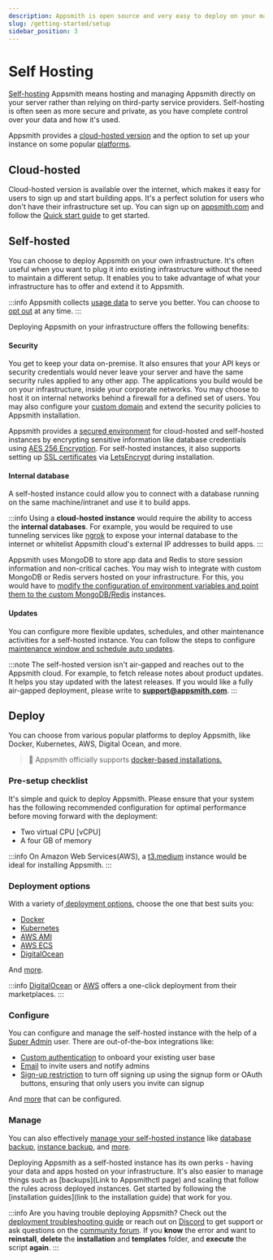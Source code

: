 ```yaml
---
description: Appsmith is open source and very easy to deploy on your machine.
slug: /getting-started/setup
sidebar_position: 3
---
```


# Self Hosting

[Self-hosting](https://en.wikipedia.org/wiki/Self-hosting\_\(web\_services\)) Appsmith means hosting and managing Appsmith directly on your server rather than relying on third-party service providers. Self-hosting is often seen as more secure and private, as you have complete control over your data and how it's used.

Appsmith provides a [cloud-hosted version](https://app.appsmith.com) and the option to set up your instance on some popular [platforms](./README.md#deploy).

## Cloud-hosted

Cloud-hosted version is available over the internet, which makes it easy for users to sign up and start building apps. It's a perfect solution for users who don't have their infrastructure set up. You can sign up on [appsmith.com](https://appsmith.com) and follow the [Quick start guide](./../../getting-started/start-building.md) to get started.

## Self-hosted

You can choose to deploy Appsmith on your own infrastructure. It's often useful when you want to plug it into existing infrastructure without the need to maintain a different setup. It enables you to take advantage of what your infrastructure has to offer and extend it to Appsmith.

:::info
Appsmith collects [usage data](../../product/telemetry.md) to serve you better. You can choose to [opt out](../../product/telemetry.md#disable-telemetry) at any time.
:::

Deploying Appsmith on your infrastructure offers the following benefits:

#### Security

You get to keep your data on-premise. It also ensures that your API keys or security credentials would never leave your server and have the same security rules applied to any other app. The applications you build would be on your infrastructure, inside your corporate networks. You may choose to host it on internal networks behind a firewall for a defined set of users. You may also configure your [custom domain](./instance-configuration/custom-domain/README.md) and extend the security policies to Appsmith installation.

Appsmith provides a [secured environment](../../product/security) for cloud-hosted and self-hosted instances by encrypting sensitive information like database credentials using [AES 256 Encryption](https://en.wikipedia.org/wiki/Advanced\_Encryption\_Standard). For self-hosted instances, it also supports setting up [SSL certificates](./instance-configuration/custom-domain/README.md#custom-ssl-certificate) via [LetsEncrypt](https://letsencrypt.org/) during installation.

#### Internal database

A self-hosted instance could allow you to connect with a database running on the same machine/intranet and use it to build apps.

:::info
Using a **cloud-hosted instance** would require the ability to access the **internal databases**. For example, you would be required to use tunneling services like [ngrok](../../advanced-concepts/more/how-to-work-with-local-apis-on-appsmith/#using-ngrok) to expose your internal database to the internet or whitelist Appsmith cloud's external IP addresses to build apps.
:::

Appsmith uses MongoDB to store app data and Redis to store session information and non-critical caches. You may wish to integrate with custom MongoDB or Redis servers hosted on your infrastructure. For this, you would have to [modify the configuration of environment variables and point them to the custom MongoDB/Redis](./instance-configuration/custom-mongodb-redis.md) instances.

#### Updates

You can configure more flexible updates, schedules, and other maintenance activities for a self-hosted instance. You can follow the steps to configure [maintenance window and schedule auto updates](./instance-management/maintenance-window.md).

:::note
The self-hosted version isn't air-gapped and reaches out to the Appsmith cloud. For example, to fetch release notes about product updates. It helps you stay updated with the latest releases. If you would like a fully air-gapped deployment, please write to [**support@appsmith.com**](mailto:support@appsmith.com).
:::

## Deploy

You can choose from various popular platforms to deploy Appsmith, like Docker, Kubernetes, AWS, Digital Ocean, and more.

> 🔔 Appsmith officially supports [docker-based installations.](/getting-started/setup/installation-guides/docker/)

### Pre-setup checklist

It's simple and quick to deploy Appsmith. Please ensure that your system has the following recommended configuration for optimal performance before moving forward with the deployment:

* Two virtual CPU \[vCPU]
* A four GB of memory

:::info
On Amazon Web Services(AWS), a [t3.medium](https://aws.amazon.com/ec2/instance-types/t3/) instance would be ideal for installing Appsmith.
:::

### Deployment options

With a variety of[ deployment options](./installation-guides/README.md), choose the one that best suits you:

* [Docker](/getting-started/setup/installation-guides/docker/)
* [Kubernetes](/getting-started/setup/installation-guides/kubernetes/)
* [AWS AMI](/getting-started/setup/installation-guides/aws-ami)
* [AWS ECS](/getting-started/setup/installation-guides/aws-ecs)
* [DigitalOcean](/getting-started/setup/installation-guides/digitalocean)

And [more](/getting-started/setup/installation-guides/).

:::info
[DigitalOcean](https://marketplace.digitalocean.com/apps/appsmith) or [AWS](https://aws.amazon.com/marketplace/seller-profile?id=f12088a7-c7be-46e5-8c5d-9cd7a16c8c1e) offers a one-click deployment from their marketplaces.
:::

### Configure

You can configure and manage the self-hosted instance with the help of a [Super Admin](./instance-configuration/admin-settings.md) user. There are out-of-the-box integrations like:

* [Custom authentication](/getting-started/setup/instance-configuration/authentication/) to onboard your existing user base
* [Email](/getting-started/setup/instance-configuration/email/) to invite users and notify admins
* [Sign-up restriction](/getting-started/setup/instance-configuration/disable-user-signup) to turn off signing up using the signup form or OAuth buttons, ensuring that only users you invite can signup

And [more](/getting-started/setup/instance-configuration/) that can be configured.

### Manage

You can also effectively [manage your self-hosted instance](/getting-started/setup/instance-management) like [database backup](/getting-started/setup/instance-management/appsmithctl#export-database), [instance backup](/getting-started/setup/instance-management/appsmithctl#backup-appsmith-instance), and [more](/getting-started/setup/instance-management/appsmithctl).

Deploying Appsmith as a self-hosted instance has its own perks - having your data and apps hosted on your infrastructure. It's also easier to manage things such as \[backups]\(Link to Appsmithctl page) and scaling that follow the rules across deployed instances. Get started by following the \[installation guides]\(link to the installation guide) that work for you.

:::info
Are you having trouble deploying Appsmith? Check out the [deployment troubleshooting guide](/help-and-support/troubleshooting-guide/deployment-errors) or reach out on [Discord](https://discord.com/invite/rBTTVJp) to get support or ask questions on the [community forum](https://community.appsmith.com/). If you **know** the error and want to **reinstall**, **delete** the **installation** and **templates** folder, and **execute** the script **again**.
:::
